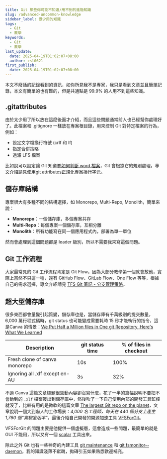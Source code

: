 ```yaml
---
title: Git 那些你可能不知道/用不到的進階知識
slug: /advanced-uncommon-knowledge
sidebar_label: 很少用的知識
tags:
  - Git
  - 教學
keywords:
  - Git
  - 教學
last_update:
  date: 2025-04-19T01:02:07+08:00
  author: zsl0621
first_publish:
  date: 2025-04-19T01:02:07+08:00
---
```


本文不廢話的記錄看到的資訊，如你所見我不是專家，我只是看到文章並且簡單記錄，本文有簡單的也有難的，但是共通點是 99.9\% 的人用不到這些知識。

## .gitattributes

由於太少用了所以放在這麼後面才介紹，而且這些問題通常前人也已經幫你處理好了。此檔案和 .gitignore 一樣放在專案根目錄，用來控制 Git 對特定檔案的行為，例如：

- 設定文字檔換行符號 (crlf 和 lf)
- 指定合併策略
- 過濾 LFS 檔案

比如說可以設定讓 Git 知道要[如何判斷 word 檔案](https://iissnan.com/progit/html/zh-tw/ch7_2.html)，Git 會根據它的規則處理，專文介紹請見[使用git attributes正規化專案換行字元](https://www.astralweb.com.tw/use-git-attributes-normalization-project-for-break-line/)。

## 儲存庫結構

專案很大有多種不同的結構選擇，如 Monorepo, Multi-Repo, Monolith，簡單來說：

- **Monorepo**：一個儲存庫，多個專案共存  
- **Multi-Repo**：每個專案一個儲存庫，互相分離  
- **Monolith**：所有功能寫在同一個應用程式內，部署為單一單位

然而會處理到這個問題都是 leader 級別，所以不需要我來寫這個問題。

## Git 工作流程

大家最常見的 Git 工作流程肯定是 Git Flow，因為大部分教學第一個就會放他，實際上當然不只這一種，還有 GitHub Flow、GitLab Flow、One Flow 等等，根據自己的需求選擇，專文介紹請見 [TFS Git 筆記 - 分支管理策略](https://blog.darkthread.net/blog/git-branching-strategies/)。

## 超大型儲存庫

很多東西都會量變引起質變，儲存庫也是，當儲存庫有千萬級別的提交數量，6,000 萬行程式碼時，git status 也可能變成需要耗時 15 秒才能執行的指令，這是Canva 的情景：[We Put Half a Million files in One git Repository, Here's What We Learned](https://www.canva.dev/blog/engineering/we-put-half-a-million-files-in-one-git-repository-heres-what-we-learned/)

| Description | git status time | \% of files in checkout |
| --- | --- | --- |
| Fresh clone of canva monorepo | 10s | 100\% |
| Ignoring all .xlf except en-AU | 3s | 32\% |

不過 Canva 這篇文章標題很聳動內容卻沒寫什麼，花了一半的篇幅說明不要把不會動到的 `.xlf` 檔案簽出到儲存庫中，然後吹了一下自己使用內部的開發工具監控就沒了，比較有用的是微軟的這篇文章 [The largest Git repo on the planet](https://devblogs.microsoft.com/bharry/the-largest-git-repo-on-the-planet/)，文章說明一個大到嚇人的工作場景：*4,000 名工程師，每天在 440 個分支上產生 1,760 個“實驗室版本”*，最後介紹自己開發的開源加速工具 [VFSForGit](https://github.com/microsoft/VFSForGit)。

VFSForGit 的問題主要是他提供一個虛擬層，這會造成一些問題，最簡單的就是 GUI 不能用，所以又有一個 [scalar](https://github.com/microsoft/scalar) 工具出來。

除此之外 Git 也有一些神奇的內建工具 [git maintenance](https://git-scm.com/docs/git-maintenance) 和 [git fsmonitor--daemon](https://git.js.cn/docs/git-fsmonitor--daemon)，我的知識淺薄不獻醜，拋磚引玉如果熟悉歡迎補充。